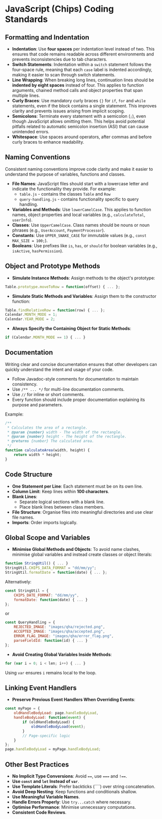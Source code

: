 # JavaScript (Chips) Coding Standards

## Formatting and Indentation

- **Indentation**: Use **four spaces** per indentation level instead of two. This ensures that code remains readable across different environments and prevents inconsistencies due to tab characters.
- **Switch Statements**: Indentation within a `switch` statement follows the four-space rule, meaning that each `case` label is indented accordingly, making it easier to scan through switch statements.
- **Line Wrapping**: When breaking long lines, continuation lines should be **indented by eight spaces** instead of four. This applies to function arguments, chained method calls and object properties that span multiple lines.
- **Curly Braces**: Use mandatory curly braces `{}` for `if`, `for` and `while` statements, even if the block contains a single statement. This improves clarity and prevents issues arising from implicit scoping.
- **Semicolons**: Terminate every statement with a semicolon (`;`), even though JavaScript allows omitting them. This helps avoid potential pitfalls related to automatic semicolon insertion (ASI) that can cause unintended errors.
- **Whitespace**: Use spaces around operators, after commas and before curly braces to enhance readability.

## Naming Conventions

Consistent naming conventions improve code clarity and make it easier to understand the purpose of variables, functions and classes.

- **File Names**: JavaScript files should start with a lowercase letter and indicate the functionality they provide. For example:
  - `table.js` - contains the classes `Table` and `Row`
  - `query-handling.js` - contains functionality specific to query handling.
- **Variables and Methods**: Use `lowerCamelCase`. This applies to function names, object properties and local variables (e.g., `calculateTotal`, `userInfo`).
- **Classes**: Use `UpperCamelCase`. Class names should be nouns or noun phrases (e.g., `UserAccount`, `PaymentProcessor`).
- **Constants**: Use `UPPER_SNAKE_CASE` for immutable values (e.g., `const MAX_SIZE = 100;`).
- **Booleans**: Use prefixes like `is`, `has`, or `should` for boolean variables (e.g., `isActive`, `hasPermission`).

## Object and Prototype Methods

- **Simulate Instance Methods**: Assign methods to the object's prototype:

```js
Table.prototype.moveToRow = function(offset) { ... };
```

- **Simulate Static Methods and Variables**: Assign them to the constructor function:

```js
Table.findRelativeRow = function(row) { ... };
Calendar.MONTH_MODE = 1;   
Calendar.YEAR_MODE = 2;
```

- **Always Specify the Containing Object for Static Methods**:

```js
if (Calendar.MONTH_MODE == 1) { ... }
```

## Documentation

Writing clear and concise documentation ensures that other developers can quickly understand the intent and usage of your code.

- Follow Javadoc-style comments for documentation to maintain consistency.
- Use `/** ... */` for multi-line documentation comments.
- Use `//` for inline or short comments.
- Every function should include proper documentation explaining its purpose and parameters.

Example:

```js
/**
 * Calculates the area of a rectangle.
 * @param {number} width - The width of the rectangle.
 * @param {number} height - The height of the rectangle.
 * @returns {number} The calculated area.
 */
function calculateArea(width, height) {
    return width * height;
}
```

## Code Structure

- **One Statement per Line**: Each statement must be on its own line.
- **Column Limit**: Keep lines within **100 characters**.
- **Blank Lines**:
  - Separate logical sections with a blank line.
  - Place blank lines between class members.
- **File Structure**: Organise files into meaningful directories and use clear file names.
- **Imports**: Order imports logically.

## Global Scope and Variables

- **Minimise Global Methods and Objects**: To avoid name clashes, minimise global variables and instead create classes or object literals:

```js
function StringUtil() { ... }
StringUtil.CHIPS_DATA_FORMAT = "dd/mm/yy";
StringUtil.formatDate = function(date) { ... };
```

Alternatively:

```js
const StringUtil = {
    CHIPS_DATE_FORMAT: "dd/mm/yy",
    formatDate: function(date) { ... }
};
```

or

```js
const QueryHandling = {
    REJECTED_IMAGE: "images/qha/rejected.png",
    ACCEPTED_IMAGE: "images/qha/accepted.png", 
    ERROR_FLAG_IMAGE: "images/qha/error_flag.png",
    parseFieldId: function(id) { ... }
};
```

- **Avoid Creating Global Variables Inside Methods**:

```js
for (var i = 0; i < len; i++) { ... }
```

Using `var` ensures `i` remains local to the loop.

## Linking Event Handlers

- **Preserve Previous Event Handlers When Overriding Events**:

```js
const myPage = {
    oldHandleBodyLoad: page.handleBodyLoad,
    handleBodyLoad: function(event) {
        if (oldHandleBodyLoad) {
            oldHandleBodyLoad(event);
        }
        // Page-specific logic
    }
};
page.handleBodyLoad = myPage.handleBodyLoad;
```

## Other Best Practices

- **No Implicit Type Conversions**: Avoid `==`, use `===` and `!==`.
- **Use `const` and `let` Instead of `var`**.
- **Use Template Literals**: Prefer backticks (````) over string concatenation.
- **Avoid Deep Nesting**: Keep functions and conditionals shallow.
- **Use Meaningful Variable Names**.
- **Handle Errors Properly**: Use `try...catch` where necessary.
- **Optimise Performance**: Minimise unnecessary computations.
- **Consistent Code Reviews**.
